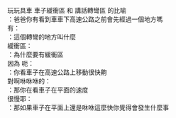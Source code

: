 玩玩具車 車子緩衝區 和 講話轉彎區 的比喻   
：爸爸你有看到車車下高速公路之前會先經過一個地方嗎   
有：   
：這個轉彎的地方叫什麼   
緩衝區：   
：為什麼要有緩衝區   
因為 呃：   
：你看車子在高速公路上移動很快齁   
對啊咻咻咻的：   
：那你在看車子在平面的速度   
很慢耶：   
：那如果車子在平面上還是咻咻這麼快你覺得會發生什麼事   
